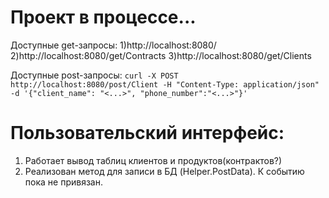 # Проект в процессе...
Доступные get-запросы:
1)http://localhost:8080/
2)http://localhost:8080/get/Contracts
3)http://localhost:8080/get/Clients

Доступные post-запросы:
```curl -X POST http://localhost:8080/post/Client -H "Content-Type: application/json" -d '{"client_name": "<...>", "phone_number":"<...>"}'```

# Пользовательский интерфейс:
1) Работает вывод таблиц клиентов и продуктов(контрактов?)
2) Реализован метод для записи в БД (Helper.PostData). К событию пока не привязан.
